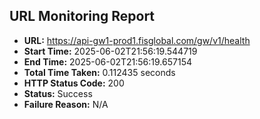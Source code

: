 ## URL Monitoring Report

- **URL:** https://api-gw1-prod1.fisglobal.com/gw/v1/health
- **Start Time:** 2025-06-02T21:56:19.544719
- **End Time:** 2025-06-02T21:56:19.657154
- **Total Time Taken:** 0.112435 seconds
- **HTTP Status Code:** 200
- **Status:** Success
- **Failure Reason:** N/A
